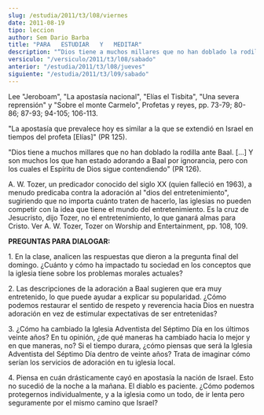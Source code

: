 ```yaml
---
slug: /estudia/2011/t3/l08/viernes
date: 2011-08-19
tipo: leccion
author: Sem Dario Barba
title: "PARA   ESTUDIAR   Y   MEDITAR"
description: "“Dios tiene a muchos millares que no han doblado la rodilla ante Baal. [...] Y  son muchos los que han estado adorando a Baal por ignorancia, pero con los  cuales el Espíritu de Dios sigue contendiendo” (PR 126)."
versiculo: "/versiculo/2011/t3/l08/sabado"
anterior: "/estudia/2011/t3/l08/jueves"
siguiente: "/estudia/2011/t3/l09/sabado"
---
```


Lee "Jeroboam", "La apostasía nacional", "Elías el Tisbita", "Una severa reprensión" y "Sobre el monte Carmelo", Profetas y reyes, pp. 73-79; 80-86; 87-93; 94-105; 106-113.

"La apostasía que prevalece hoy es similar a la que se extendió en Israel en tiempos del profeta [Elías]" (PR 125).

"Dios tiene a muchos millares que no han doblado la rodilla ante Baal. [...] Y son muchos los que han estado adorando a Baal por ignorancia, pero con los cuales el Espíritu de Dios sigue contendiendo" (PR 126).

A. W. Tozer, un predicador conocido del siglo XX (quien falleció en 1963), a menudo predicaba contra la adoración al "dios del entretenimiento", sugiriendo que no importa cuánto traten de hacerlo, las iglesias no pueden competir con la idea que tiene el mundo del entretenimiento. Es la cruz de Jesucristo, dijo Tozer, no el entretenimiento, lo que ganará almas para Cristo. Ver A. W. Tozer, Tozer on Worship and Entertainment, pp. 108, 109.

**PREGUNTAS PARA DIALOGAR:**

1\. En la clase, analicen las respuestas que dieron a la pregunta final del domingo. ¿Cuánto y cómo ha impactado tu sociedad en los conceptos que la iglesia tiene sobre los problemas morales actuales?

2\. Las descripciones de la adoración a Baal sugieren que era muy entretenido, lo que puede ayudar a explicar su popularidad. ¿Cómo podemos restaurar el sentido de respeto y reverencia hacia Dios en nuestra adoración en vez de estimular expectativas de ser entretenidas?

3\. ¿Cómo ha cambiado la Iglesia Adventista del Séptimo Día en los últimos veinte años? En tu opinión, ¿de qué maneras ha cambiado hacia lo mejor y en que maneras, no? Si el tiempo durara, ¿cómo piensas que será la Iglesia Adventista del Séptimo Día dentro de veinte años? Trata de imaginar cómo serían los servicios de adoración en tu iglesia local.

4\. Piensa en cuán drásticamente cayó en apostasía la nación de Israel. Esto no sucedió de la noche a la mañana. El diablo es paciente. ¿Cómo podemos protegernos individualmente, y a la iglesia como un todo, de ir lenta pero seguramente por el mismo camino que Israel?

